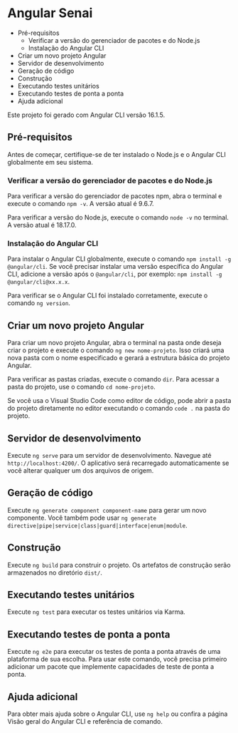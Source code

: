 # Angular Senai

- Pré-requisitos
  - Verificar a versão do gerenciador de pacotes e do Node.js
  - Instalação do Angular CLI
- Criar um novo projeto Angular
- Servidor de desenvolvimento
- Geração de código
- Construção
- Executando testes unitários
- Executando testes de ponta a ponta
- Ajuda adicional

Este projeto foi gerado com Angular CLI versão 16.1.5.

## Pré-requisitos
Antes de começar, 
certifique-se de ter instalado o Node.js e o Angular CLI globalmente em seu sistema.

### Verificar a versão do gerenciador de pacotes e do Node.js
Para verificar a versão do gerenciador de pacotes npm, abra o terminal e execute o comando 
`npm -v`. A versão atual é 9.6.7.

Para verificar a versão do Node.js, execute o comando 
`node -v` no terminal. A versão atual é 18.17.0.

### Instalação do Angular CLI
Para instalar o Angular CLI globalmente, execute o comando 
`npm install -g @angular/cli`. 
Se você precisar instalar uma versão específica do Angular CLI, adicione a versão após o 
`@angular/cli`, 
por exemplo:
`npm install -g @angular/cli@xx.x.x`.

Para verificar se o Angular CLI foi instalado corretamente, execute o comando `ng version`.

## Criar um novo projeto Angular

Para criar um novo projeto Angular, 
abra o terminal na pasta onde deseja criar o projeto e execute o comando `ng new nome-projeto`. 
Isso criará uma nova pasta com o nome especificado e gerará a estrutura básica do projeto Angular.

Para verificar as pastas criadas, execute o comando `dir`. Para acessar a pasta do projeto, use o comando `cd nome-projeto`.

Se você usa o Visual Studio Code como editor de código, 
pode abrir a pasta do projeto diretamente no editor executando o comando `code .` na pasta do projeto.

## Servidor de desenvolvimento

Execute `ng serve` para um servidor de desenvolvimento. Navegue até `http://localhost:4200/`. 
O aplicativo será recarregado automaticamente se você alterar qualquer um dos arquivos de origem.

## Geração de código

Execute `ng generate component component-name` 
para gerar um novo componente. Você também pode usar 
`ng generate directive|pipe|service|class|guard|interface|enum|module`.

## Construção

Execute `ng build` para construir o projeto. Os artefatos de construção serão armazenados no diretório `dist/`.

## Executando testes unitários

Execute `ng test` para executar os testes unitários via Karma.

## Executando testes de ponta a ponta

Execute `ng e2e` para executar os testes de ponta a ponta através de uma plataforma de sua escolha. 
Para usar este comando, você precisa primeiro adicionar um pacote que implemente capacidades de teste de ponta a ponta.

## Ajuda adicional

Para obter mais ajuda sobre o Angular CLI, use `ng help` ou confira a página Visão geral do Angular CLI e referência de comando.

